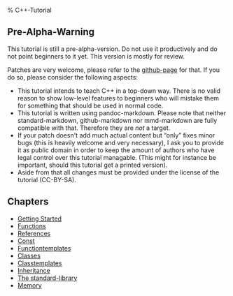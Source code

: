 % C++-Tutorial


Pre-Alpha-Warning
-----------------

This tutorial is still a pre-alpha-version.
Do not use it productively and do not point beginners
to it yet. This version is mostly for review.

Patches are very welcome, please refer to the
[github-page](https://github.com/Florianjw/cpp_tutorial)
for that. If you do so, please consider the following aspects:

* This tutorial intends to teach C++ in a top-down way.
  There is no valid reason to show low-level features to
  beginners who will mistake them for something that
  should be used in normal code.
* This tutorial is written using pandoc-markdown. Please
  note that neither standard-markdown, github-markdown nor
  mmd-markdown are fully compatible with that. Therefore
  they are *not* a target.
* If your patch doesn't add much actual content but “only”
  fixes minor bugs (this is heavily welcome and very
  necessary), I ask you to provide it as public domain
  in order to keep the amount of authors who have legal
  control over this tutorial managable. (This might for
  instance be important, should this tutorial get a
  printed version).
* Aside from that all changes must be provided under the
  license of the tutorial (CC-BY-SA).



Chapters
--------

* [Getting Started](getting_started.html)
* [Functions](functions.html)
* [References](references.html)
* [Const](const.html)
* [Functiontemplates](function_templates.html)
* [Classes](classes.html)
* [Classtemplates](class_templates.html)
* [Inheritance](inheritance.html)
* [The standard-library](stdlib.html)
* [Memory](memory.html)
